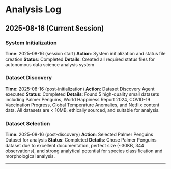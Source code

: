 # Analysis Log

## 2025-08-16 (Current Session)

### System Initialization
**Time**: 2025-08-16 (session start)
**Action**: System initialization and status file creation
**Status**: Completed
**Details**: Created all required status files for autonomous data science analysis system

### Dataset Discovery
**Time**: 2025-08-16 (post-initialization)
**Action**: Dataset Discovery Agent executed
**Status**: Completed
**Details**: Found 5 high-quality small datasets including Palmer Penguins, World Happiness Report 2024, COVID-19 Vaccination Progress, Global Temperature Anomalies, and Netflix content data. All datasets are < 10MB, ethically sourced, and suitable for analysis.

### Dataset Selection
**Time**: 2025-08-16 (post-discovery)
**Action**: Selected Palmer Penguins Dataset for analysis
**Status**: Completed
**Details**: Chose Palmer Penguins dataset due to excellent documentation, perfect size (~30KB, 344 observations), and strong analytical potential for species classification and morphological analysis.

---
